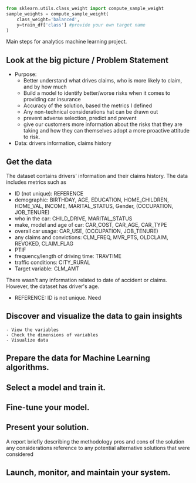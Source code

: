 ```python
from sklearn.utils.class_weight import compute_sample_weight
sample_weights = compute_sample_weight(
    class_weight='balanced',
    y=train_df['class'] #provide your own target name
)
```

Main steps for analytics machine learning project.

## Look at the big picture / Problem Statement
- Purpose: 
	- Better understand what drives claims, who is more likely to claim, and by how much
	- Build a model to identify better/worse risks when it comes to providing car insurance
	- Accuracy of the solution, based the metrics I defined
	- Any non-technical considerations hat can be drawn out
	- prevent adverse selection, predict and prevent
	- give our customers more information about the risks that they are taking and how they can themselves adopt a more proactive attitude to risk.
- Data: drivers information, claims history

## Get the data
The dataset contains drivers' information and their claims history. 
The data includes metrics such as
- ID (not unique): REFERENCE
- demographic: BIRTHDAY, AGE, EDUCATION, HOME_CHILDREN, HOME_VAL, INCOME, MARITAL_STATUS, Gender, (OCCUPATION, JOB_TENURE)
- who in the car: CHILD_DRIVE, MARITAL_STATUS
- make, model and age of car: CAR_COST, CAR_AGE, CAR_TYPE
- overall car usage: CAR_USE, (OCCUPATION, JOB_TENURE)
- any claims and convictions: CLM_FREQ, MVR_PTS, OLDCLAIM, REVOKED, CLAIM_FLAG
- PTIF
- frequency/length of driving time: TRAVTIME
- traffic conditions: CITY_RURAL
- Target variable: CLM_AMT

There wasn't any information related to date of accident or claims. However, the dataset has driver's age.

- REFERENCE: ID is not unique. Need 


## Discover and visualize the data to gain insights
	- View the variables
	- Check the dimensions of variables
	- Visualize data
    
## Prepare the data for Machine Learning algorithms.
    
## Select a model and train it.
    
## Fine-tune your model.
    
## Present your solution.
A report briefly describing the methodology
pros and cons of the solution
any considerations
reference to any potential alternative solutions that were considered

## Launch, monitor, and maintain your system.

